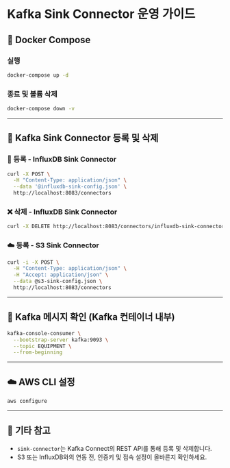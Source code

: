 # Kafka Sink Connector 운영 가이드

## 🐳 Docker Compose

### 실행
```bash
docker-compose up -d
```

### 종료 및 볼륨 삭제
```bash
docker-compose down -v
```

---

## 🔌 Kafka Sink Connector 등록 및 삭제

### 🔁 등록 - InfluxDB Sink Connector
```bash
curl -X POST \
  -H "Content-Type: application/json" \
  --data '@influxdb-sink-config.json' \
  http://localhost:8083/connectors
```

### ❌ 삭제 - InfluxDB Sink Connector
```bash
curl -X DELETE http://localhost:8083/connectors/influxdb-sink-connector
```

### ☁️ 등록 - S3 Sink Connector
```bash
curl -i -X POST \
  -H "Content-Type: application/json" \
  -H "Accept: application/json" \
  --data @s3-sink-config.json \
  http://localhost:8083/connectors
```

---

## 🧪 Kafka 메시지 확인 (Kafka 컨테이너 내부)
```bash
kafka-console-consumer \
  --bootstrap-server kafka:9093 \
  --topic EQUIPMENT \
  --from-beginning
```

---

## ☁️ AWS CLI 설정
```bash
aws configure
```

---

## 📌 기타 참고

- `sink-connector`는 Kafka Connect의 REST API를 통해 등록 및 삭제합니다.
- S3 또는 InfluxDB와의 연동 전, 인증키 및 접속 설정이 올바른지 확인하세요.
